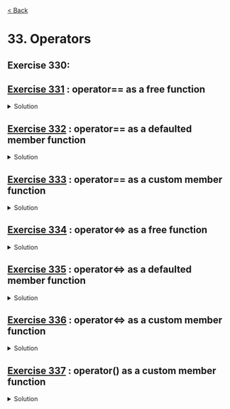 [< Back](README.md)

# 33. Operators

## Exercise 330: 

## [Exercise 331][1] : operator== as a free function

<details>
   <summary>Solution</summary>

```cpp

```
</details>

## [Exercise 332][1] : operator== as a defaulted member function

<details>
   <summary>Solution</summary>

```cpp

```
</details>

## [Exercise 333][1] : operator== as a custom member function

<details>
   <summary>Solution</summary>

```cpp

```
</details>

## [Exercise 334][1] : operator<=> as a free function

<details>
   <summary>Solution</summary>

```cpp

```
</details>

## [Exercise 335][1] : operator<=> as a defaulted member function

<details>
   <summary>Solution</summary>

```cpp

```
</details>

## [Exercise 336][1] : operator<=> as a custom member function

<details>
   <summary>Solution</summary>

```cpp

```
</details>

## [Exercise 337][1] : operator() as a custom member function

<details>
   <summary>Solution</summary>

```cpp

```
</details>

[1]: 33_exercises.cpp
